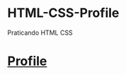 # HTML-CSS-Profile
Praticando HTML CSS

<h1><a href="https://isaias-profile.netlify.app/" target="_blank" title="Link pagina web">Profile</a></h1>
